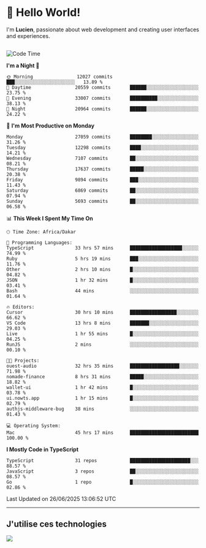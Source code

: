 # 👋 Hello World!

I'm **Lucien**, passionate about web development and creating user interfaces and experiences.

##

<!--START_SECTION:waka-->
![Code Time](http://img.shields.io/badge/Code%20Time-3%2C266%20hrs%2020%20mins-blue)

**I'm a Night 🦉** 

```text
🌞 Morning                12027 commits       ███░░░░░░░░░░░░░░░░░░░░░░   13.89 % 
🌆 Daytime                20559 commits       ██████░░░░░░░░░░░░░░░░░░░   23.75 % 
🌃 Evening                33007 commits       ██████████░░░░░░░░░░░░░░░   38.13 % 
🌙 Night                  20964 commits       ██████░░░░░░░░░░░░░░░░░░░   24.22 % 
```
📅 **I'm Most Productive on Monday** 

```text
Monday                   27059 commits       ████████░░░░░░░░░░░░░░░░░   31.26 % 
Tuesday                  12298 commits       ████░░░░░░░░░░░░░░░░░░░░░   14.21 % 
Wednesday                7107 commits        ██░░░░░░░░░░░░░░░░░░░░░░░   08.21 % 
Thursday                 17637 commits       █████░░░░░░░░░░░░░░░░░░░░   20.38 % 
Friday                   9894 commits        ███░░░░░░░░░░░░░░░░░░░░░░   11.43 % 
Saturday                 6869 commits        ██░░░░░░░░░░░░░░░░░░░░░░░   07.94 % 
Sunday                   5693 commits        ██░░░░░░░░░░░░░░░░░░░░░░░   06.58 % 
```


📊 **This Week I Spent My Time On** 

```text
🕑︎ Time Zone: Africa/Dakar

💬 Programming Languages: 
TypeScript               33 hrs 57 mins      ███████████████████░░░░░░   74.99 % 
Ruby                     5 hrs 19 mins       ███░░░░░░░░░░░░░░░░░░░░░░   11.76 % 
Other                    2 hrs 10 mins       █░░░░░░░░░░░░░░░░░░░░░░░░   04.82 % 
JSON                     1 hr 32 mins        █░░░░░░░░░░░░░░░░░░░░░░░░   03.41 % 
Bash                     44 mins             ░░░░░░░░░░░░░░░░░░░░░░░░░   01.64 % 

🔥 Editors: 
Cursor                   30 hrs 10 mins      █████████████████░░░░░░░░   66.62 % 
VS Code                  13 hrs 8 mins       ███████░░░░░░░░░░░░░░░░░░   29.03 % 
Live                     1 hr 55 mins        █░░░░░░░░░░░░░░░░░░░░░░░░   04.25 % 
RunJS                    2 mins              ░░░░░░░░░░░░░░░░░░░░░░░░░   00.10 % 

🐱‍💻 Projects: 
ouest-audio              32 hrs 35 mins      ██████████████████░░░░░░░   71.98 % 
nomade-finance           8 hrs 31 mins       █████░░░░░░░░░░░░░░░░░░░░   18.82 % 
wallet-ui                1 hr 42 mins        █░░░░░░░░░░░░░░░░░░░░░░░░   03.78 % 
ui.nowts.app             1 hr 15 mins        █░░░░░░░░░░░░░░░░░░░░░░░░   02.79 % 
authjs-middleware-bug    38 mins             ░░░░░░░░░░░░░░░░░░░░░░░░░   01.43 % 

💻 Operating System: 
Mac                      45 hrs 17 mins      █████████████████████████   100.00 % 
```

**I Mostly Code in TypeScript** 

```text
TypeScript               31 repos            ██████████████████████░░░   88.57 % 
JavaScript               3 repos             ██░░░░░░░░░░░░░░░░░░░░░░░   08.57 % 
Go                       1 repo              █░░░░░░░░░░░░░░░░░░░░░░░░   02.86 % 
```




 Last Updated on 26/06/2025 13:06:52 UTC
<!--END_SECTION:waka-->
---

## J'utilise ces technologies

<p align="left">
  <a href="https://skillicons.dev">
    <img src="https://skillicons.dev/icons?i=ts,js,go,ruby,css,scss,tailwind,react,vite,nextjs,docker,figma,ableton" />
  </a>
</p>


